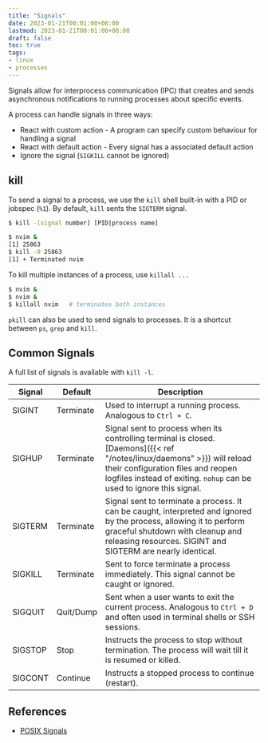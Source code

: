 ```yaml
---
title: "Signals"
date: 2023-01-21T00:01:00+08:00
lastmod: 2023-01-21T00:01:00+08:00
draft: false
toc: true
tags:
- linux
- processes
---
```


Signals allow for interprocess communication (IPC) that creates and sends
asynchronous notifications to running processes about specific events.

A process can handle signals in three ways:
- React with custom action - A program can specify custom behaviour for handling
  a signal
- React with default action - Every signal has a associated default action
- Ignore the signal (`SIGKILL` cannot be ignored)

## kill

To send a signal to a process, we use the `kill` shell built-in with a PID or
jobspec (`%1`). By default, `kill` sents the `SIGTERM` signal.

```bash
$ kill -[signal number] [PID|process name]

$ nvim &
[1] 25863
$ kill -9 25863
[1] + Terminated nvim
```

To kill multiple instances of a process, use `killall ...`

```bash
$ nvim &
$ nvim &
$ killall nvim   # terminates both instances
```

`pkill` can also be used to send signals to processes. It is a shortcut between
`ps`, `grep` and `kill`.

## Common Signals

A full list of signals is available with `kill -l`.

| Signal  | Default | Description                                                                                                                                                                                    |
| ------- | --------| -------------------------------------------------------------------------------------------------------------------------------------------------------------------------------------- |
| SIGINT  | Terminate | Used to interrupt a running process. Analogous to `Ctrl + C`.                                                                                                                |
| SIGHUP  | Terminate | Signal sent to process when its controlling terminal is closed. [Daemons]({{< ref "/notes/linux/daemons" >}}) will reload their configuration files and reopen logfiles instead of exiting. `nohup` can be used to ignore this signal.                                                                                                                                      |
| SIGTERM | Terminate | Signal sent to terminate a process. It can be caught, interpreted and ignored by the process, allowing it to perform graceful shutdown with cleanup and releasing resources. SIGINT and SIGTERM are nearly identical. |
| SIGKILL | Terminate | Sent to force terminate a process immediately. This signal cannot be caught or ignored.                                                                                            |
| SIGQUIT | Quit/Dump | Sent when a user wants to exit the current process. Analogous to `Ctrl + D` and often used in terminal shells or SSH sessions.                                                    |
| SIGSTOP | Stop | Instructs the process to stop without termination. The process will wait till it is resumed or killed.                                                                           |
| SIGCONT | Continue | Instructs a stopped process to continue (restart).

## References
- [POSIX Signals](https://dsa.cs.tsinghua.edu.cn/oj/static/unix_signal.html)
